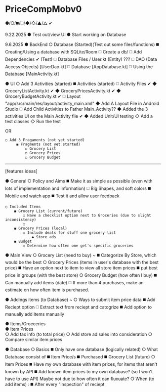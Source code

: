 # PriceCompMobv0
●/○/◼️/◻️/◆/◇/▲/△ ✔

9.22.2025 
● Test out/view UI
● Start working on Database 

9.6.2025
● BackEnd 
    ○ Database (Started)(Test out some files/functions)
        ◼️ Creating/Using a database with SQLite/Room 
            ◻️ Create a db/ 
            ◻️ Add Dependencies ✔ (Test) 
            ◻️ Database Files / User.kt (Entity) ??? 
            ◻️ DAO (Data Access Objects) [UserDao.kt]
            ◻️ Database [AppDatabase.kt] 
            ◻️ Using the Database [MainActivity.kt] 
        
● UI 
    ○ Add 3 Activities (started)
        ◼️ Activities (started) 
            ◻️ Activity Files ✔
                ◆ GroceryListActivity.kt ✔
                ◆ GroceryPricesActivity.kt ✔
                ◆ GroceryBudgetActivity.kt ✔
            ◻️ Layout "app/src/main/res/layout/activity_main.xml"
                ◆ Add A Layout File in Android Studio 
            ◻️ Add Child Activities to Father Main_Activity??
                ◆ Added the 3 activities UI on the Main Activity file ✔
                ◆ Added Unit/UI testing
                    ◇ Add a test classes 
                    ◇ Run the test
                    
OR

    ○ Add 3 Fragaments (not yet started) 
         ◼️ Fragments (not yet started)
             ◻️ Grocery List 
             ◻️ Grocery Prices 
             ◻️ Grocery Budget 
    
-------------------------------------

[features ideas] 

● General
    ○ Policy and Aims 
        ◼️ Make it as simple as possible (even with lots of implementation and information)
            ◻️ Big Shapes, and soft colors 
        ◼️ Mobile and watch app 
        ◼️ Test it and allow user feedback

    ○ Included Items 
        ◼️ Grocery List (current/future)
            ◻️ Have a checklist option next to Groceries (due to slight inconsistency)
            ◻️ 
        ◼️ Grocery Prices (local) 
            ◻️ Include deals for stuff one grocery list
                ◆ Store ads 
        ◼️ Budget 
            ◻️ Determine how often one get's specific groceries 
    

● Main View 
    ○ Grocery List (need to buy) ~
        ◼️ Categorize By Store, which would be the best 
    ○ Grocery Prices (items in user's database with the best price)
        ◼️ Have an option next to item to view all store item prices 
        ◼️ put best price in groups (with the best store) 
    ○ Grocery Budget (how often I buy)
        ◼️ Can manually add items (date)
            ◻️ If more than 4 purchases, make an estimate on how often item is                      purchased. 

● Addings items (to Database) ~
     ○ Ways to submit item price data 
         ◼️ Add Reciept option 
            ◻️ Extract text from reciept and catogrize 
         ◼️ Add option to manually add items manually 

● Items/Groeceries        
    ● Item Prices  
         ○ Add tax info (to total price) 
         ○ Add store ad sales into consideration 
         ○ Compare similar item prices   
     
● Database
    ○ Basics
        ◼️ Only have one database (logically related)
    ○ What Database consist of 
        ◼️ Item Price/s
        ◼️ Purchased
        ◼️ Grocery List (future)
    ○ Item Prices 
        ◼️ Have my own database with item prices, for items that aren't known by API 
        ◼️ Add known item prices to my own database? (so I won't have to use API)
             Maybe not due to how often it can fluxuate? 
    ○ When (to add items) :
       ◼️ After every "inspection" of reciept   

    
    
